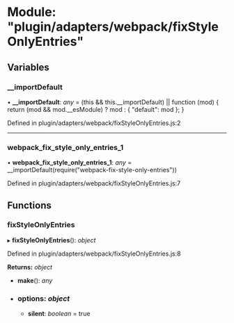 # Module: "plugin/adapters/webpack/fixStyleOnlyEntries"

## Variables

###  __importDefault

• **__importDefault**: *any* = (this && this.__importDefault) || function (mod) {
    return (mod && mod.__esModule) ? mod : { "default": mod };
}

Defined in plugin/adapters/webpack/fixStyleOnlyEntries.js:2

___

###  webpack_fix_style_only_entries_1

• **webpack_fix_style_only_entries_1**: *any* = __importDefault(require("webpack-fix-style-only-entries"))

Defined in plugin/adapters/webpack/fixStyleOnlyEntries.js:7

## Functions

###  fixStyleOnlyEntries

▸ **fixStyleOnlyEntries**(): *object*

Defined in plugin/adapters/webpack/fixStyleOnlyEntries.js:8

**Returns:** *object*

* **make**(): *any*

* ### **options**: *object*

  * **silent**: *boolean* = true
